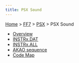 ```yaml
---
title: PSX Sound
---
```


[Home](/ff7-flat-wiki/Main%20Page.md) > [FF7](/ff7-flat-wiki/FF7.md) > [PSX](/ff7-flat-wiki/FF7/PSX.md) > PSX Sound

-   [Overview][]
-   [INSTRx.DAT][]
-   [INSTRx.ALL][]
-   [AKAO sequence][]
-   [Code Map][]

  [Overview]: /ff7-flat-wiki/FF7/PSX/Sound/Overview.md "wikilink"
  [INSTRx.DAT]: /ff7-flat-wiki/FF7/PSX/Sound/INSTRx.DAT.md "wikilink"
  [INSTRx.ALL]: /ff7-flat-wiki/FF7/PSX/Sound/INSTRx.ALL.md "wikilink"
  [AKAO sequence]: /ff7-flat-wiki/FF7/PSX/Sound/AKAO%20sequence.md "wikilink"
  [Code Map]: /ff7-flat-wiki/FF7/PSX/Sound/Code%20Map.md "wikilink"
